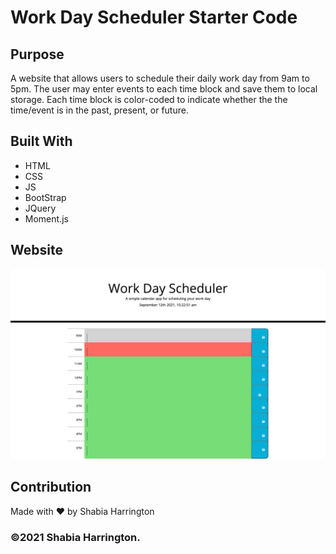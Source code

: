 # Work Day Scheduler Starter Code

## Purpose
A website that allows users to schedule their daily work day from 9am to 5pm. The user may enter events to each time block and save them to local storage. Each time block is color-coded to indicate whether the the time/event is in the past, present, or future. 

## Built With
* HTML
* CSS
* JS
* BootStrap
* JQuery
* Moment.js

## Website



![ScreenShot](/work-day-scheduler/assets/images/work-day-scheduler.png)

## Contribution
Made with ❤️ by Shabia Harrington

### ©️2021 Shabia Harrington.
